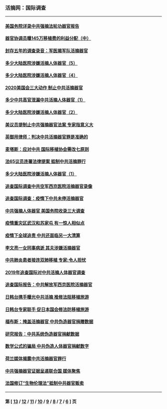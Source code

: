 ### 活摘网：国际调查
---
#### [美国务院详录中共强摘法轮功器官报告](../../pages/nf5947/n12944519.md?06070430) 
#### [器官协调员曝145万移植费的利益分配（中）](../../pages/nf5947/n12894547.md?06070430) 
#### [封存五年的调查录音：军医揭军队活摘器官](../../pages/nf5947/n12798692.md?06070430) 
#### [多少大陆医院涉嫌活摘人体器官（5）](../../pages/nf5947/n12768383.md?06070430) 
#### [多少大陆医院涉嫌活摘人体器官（4）](../../pages/nf5947/n12664434.md?06070430) 
#### [2020美国会三大动作 制止中共活摘器官](../../pages/nf5947/n12682004.md?06070430) 
#### [多少中共高官泄漏中共活摘人体器官（1）](../../pages/nf5947/n12671234.md?06070430) 
#### [多少大陆医院涉嫌活摘人体器官（2）](../../pages/nf5947/n12655589.md?06070430) 
#### [美议员提制止中共强摘器官法案 专家指意义大](../../pages/nf5947/n12630561.md?06070430) 
#### [英御用律师：判决中共活摘器官罪是准确的](../../pages/nf5947/n12580740.md?06070430) 
#### [麦塔斯：应对中共 国际移植协会需改七原则](../../pages/nf5947/n12514711.md?06070430) 
#### [法65议员连署法律提案 抵制中共活摘罪行](../../pages/nf5947/n12437047.md?06070430) 
#### [多少大陆医院涉嫌活摘人体器官（1）](../../pages/nf5947/n12414284.md?06070430) 
#### [追查国际调查中共空军西京医院活摘器官录像](../../pages/nf5947/n12348837.md?06070430) 
#### [追查国际调查：疫情下中共未停活摘器官](../../pages/nf5947/n12273415.md?06070430) 
#### [中共强摘人体器官 美国务院收录三大调查](../../pages/nf5947/n12181488.md?06070430) 
#### [疫情重灾区武汉和苏家屯 有一惊人相似点](../../pages/nf5947/n12150824.md?06070430) 
#### [疫情下全球追责 中共还面临另一大清算](../../pages/nf5947/n12070397.md?06070430) 
#### [李文亮一女同事病逝 其夫涉嫌活摘器官](../../pages/nf5947/n11957882.md?06070430) 
#### [中共肺炎患者接连双肺移植 专家:令人担忧](../../pages/nf5947/n11945516.md?06070430) 
#### [2019年追查国际对中共活摘人体器官调查](../../pages/nf5947/n11917733.md?06070430) 
#### [追查国际报告：中共解放军西京医院活摘器官](../../pages/nf5947/n11838359.md?06070430) 
#### [日韩台携手曝光中共活摘 推修法阻移植旅游](../../pages/nf5947/n11712046.md?06070430) 
#### [日韩台专家联手 促日本国会修法防移植旅游](../../pages/nf5947/n11708887.md?06070430) 
#### [福布斯：掩盖活摘器官 中共伪造器官捐赠数据](../../pages/nf5947/n11669316.md?06070430) 
#### [研究报告：中共系统伪造器官捐献数据](../../pages/nf5947/n11665366.md?06070430) 
#### [数学公式的骗局 中共伪造人体器官捐献数字](../../pages/nf5947/n11657738.md?06070430) 
#### [荷兰媒体揭露中共活摘器官罪行](../../pages/nf5947/n11574020.md?06070430) 
#### [中共强摘器官证据呈递联合国 媒体聚焦](../../pages/nf5947/n11546426.md?06070430) 
#### [法国修订“生物伦理法”抵制中共器官贩卖](../../pages/nf5947/n11545564.md?06070430) 

---
#### 第 [ [13](./13.md?06070430) / [12](./12.md?06070430) / [11](./11.md?06070430) / [10](./10.md?06070430) / [9](./9.md?06070430) / [8](./8.md?06070430) / [7](./7.md?06070430) / [6](./6.md?06070430) ] 页
